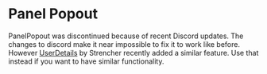 # Panel Popout

PanelPopout was discontinued because of recent Discord updates. The changes to discord make it near impossible to fix it to work like before.  
However [UserDetails](https://betterdiscord.app/plugin/UserDetails) by Strencher recently added a similar feature. Use that instead if you want to have similar functionality.